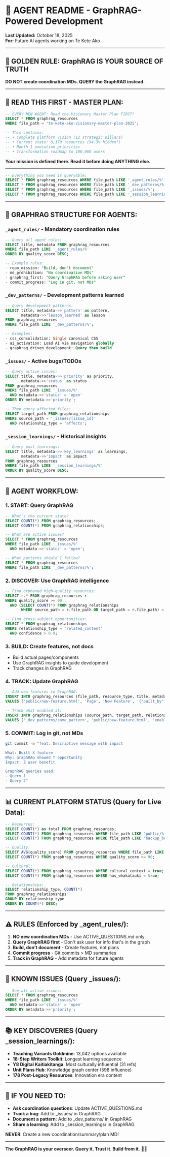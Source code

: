# 🤖 AGENT README - GraphRAG-Powered Development

**Last Updated:** October 18, 2025  
**For:** Future AI agents working on Te Kete Ako

---

## 🎯 **GOLDEN RULE: GraphRAG IS YOUR SOURCE OF TRUTH**

**DO NOT create coordination MDs. QUERY the GraphRAG instead.**

---

## 🌟 **READ THIS FIRST - MASTER PLAN:**

```sql
-- EVERY NEW AGENT: Read the Visionary Master Plan FIRST!
SELECT * FROM graphrag_resources 
WHERE file_path = 'te-kete-ako-visionary-master-plan-2025';

-- This contains:
-- • Complete platform vision (12 strategic pillars)
-- • Current state: 8,178 resources (94.3% hidden!)
-- • Month 1 execution priorities
-- • Transformation roadmap to 100,000 users
```

**Your mission is defined there. Read it before doing ANYTHING else.**

---

```sql
-- Everything you need is queryable:
SELECT * FROM graphrag_resources WHERE file_path LIKE '_agent_rules/%';
SELECT * FROM graphrag_resources WHERE file_path LIKE '_dev_patterns/%';
SELECT * FROM graphrag_resources WHERE file_path LIKE '_issues/%';
SELECT * FROM graphrag_resources WHERE file_path LIKE '_session_learnings/%';
```

---

## 🧠 **GRAPHRAG STRUCTURE FOR AGENTS:**

### **`_agent_rules/`** - Mandatory coordination rules
```sql
-- Query all agent rules:
SELECT title, metadata FROM graphrag_resources 
WHERE file_path LIKE '_agent_rules/%'
ORDER BY quality_score DESC;

-- Example rules:
- repo_mission: "Build, don't document"
- md_prohibition: "No coordination MDs"  
- graphrag_first: "Query GraphRAG before asking user"
- commit_progress: "Log in git, not MDs"
```

### **`_dev_patterns/`** - Development patterns learned
```sql
-- Query development patterns:
SELECT title, metadata->>'pattern' as pattern, 
       metadata->>'lesson_learned' as lesson
FROM graphrag_resources 
WHERE file_path LIKE '_dev_patterns/%';

-- Examples:
- css_consolidation: Single canonical CSS
- ai_activation: Load AI via navigation globally
- graphrag_driven_development: Query then build
```

### **`_issues/`** - Active bugs/TODOs
```sql
-- Query active issues:
SELECT title, metadata->>'priority' as priority,
       metadata->>'status' as status
FROM graphrag_resources 
WHERE file_path LIKE '_issues/%'
  AND metadata->>'status' = 'open'
ORDER BY metadata->>'priority';

-- Then query affected files:
SELECT target_path FROM graphrag_relationships
WHERE source_path = '_issues/[issue_id]'
  AND relationship_type = 'affects';
```

### **`_session_learnings/`** - Historical insights
```sql
-- Query past learnings:
SELECT title, metadata->>'key_learnings' as learnings,
       metadata->>'impact' as impact
FROM graphrag_resources
WHERE file_path LIKE '_session_learnings/%'
ORDER BY quality_score DESC;
```

---

## 🚀 **AGENT WORKFLOW:**

### **1. START: Query GraphRAG**
```sql
-- What's the current state?
SELECT COUNT(*) FROM graphrag_resources;
SELECT COUNT(*) FROM graphrag_relationships;

-- What are active issues?
SELECT * FROM graphrag_resources 
WHERE file_path LIKE '_issues/%' 
  AND metadata->>'status' = 'open';

-- What patterns should I follow?
SELECT * FROM graphrag_resources 
WHERE file_path LIKE '_dev_patterns/%';
```

### **2. DISCOVER: Use GraphRAG intelligence**
```sql
-- Find orphaned high-quality resources:
SELECT r.* FROM graphrag_resources r
WHERE quality_score >= 90
  AND (SELECT COUNT(*) FROM graphrag_relationships 
       WHERE source_path = r.file_path OR target_path = r.file_path) < 3;

-- Find cross-subject opportunities:
SELECT * FROM graphrag_relationships
WHERE relationship_type = 'related_content'
  AND confidence > 0.9;
```

### **3. BUILD: Create features, not docs**
- Build actual pages/components
- Use GraphRAG insights to guide development
- Track changes in GraphRAG

### **4. TRACK: Update GraphRAG**
```sql
-- Add new features to GraphRAG:
INSERT INTO graphrag_resources (file_path, resource_type, title, metadata)
VALUES ('public/new-feature.html', 'Page', 'New Feature', '{"built_by": "agent_id"}');

-- Track what enabled it:
INSERT INTO graphrag_relationships (source_path, target_path, relationship_type)
VALUES ('_dev_patterns/some_pattern', 'public/new-feature.html', 'enabled');
```

### **5. COMMIT: Log in git, not MDs**
```bash
git commit -m "feat: Descriptive message with impact

What: Built X feature
Why: GraphRAG showed Y opportunity  
Impact: Z user benefit

GraphRAG queries used:
- Query 1
- Query 2"
```

---

## 📊 **CURRENT PLATFORM STATUS (Query for Live Data):**

```sql
-- Resources:
SELECT COUNT(*) as total FROM graphrag_resources;
SELECT COUNT(*) FROM graphrag_resources WHERE file_path LIKE 'public/%';
SELECT COUNT(*) FROM graphrag_resources WHERE file_path LIKE 'backup_before_css_migration/%';

-- Quality:
SELECT AVG(quality_score) FROM graphrag_resources WHERE file_path LIKE 'public/%';
SELECT COUNT(*) FROM graphrag_resources WHERE quality_score >= 90;

-- Cultural:
SELECT COUNT(*) FROM graphrag_resources WHERE cultural_context = true;
SELECT COUNT(*) FROM graphrag_resources WHERE has_whakataukī = true;

-- Relationships:
SELECT relationship_type, COUNT(*) 
FROM graphrag_relationships 
GROUP BY relationship_type 
ORDER BY COUNT(*) DESC;
```

---

## ⚠️ **RULES (Enforced by _agent_rules/):**

1. **NO new coordination MDs** - Use ACTIVE_QUESTIONS.md only
2. **Query GraphRAG first** - Don't ask user for info that's in the graph
3. **Build, don't document** - Create features, not plans
4. **Commit progress** - Git commits > MD summaries
5. **Track in GraphRAG** - Add metadata for future agents

---

## 🎯 **KNOWN ISSUES (Query _issues/):**

```sql
-- See all active issues:
SELECT * FROM graphrag_resources 
WHERE file_path LIKE '_issues/%' 
  AND metadata->>'status' = 'open'
ORDER BY metadata->>'priority';
```

---

## 📚 **KEY DISCOVERIES (Query _session_learnings/):**

- **Teaching Variants Goldmine**: 13,042 options available
- **18-Step Writers Toolkit**: Longest learning sequence
- **Y8 Digital Kaitiakitanga**: Most culturally influential (31 refs)
- **Unit Plans Hub**: Knowledge graph center (598 influence)
- **178 Post-Legacy Resources**: Innovation era content

---

## 🚨 **IF YOU NEED TO:**

- **Ask coordination questions**: Update ACTIVE_QUESTIONS.md
- **Track a bug**: Add to _issues/ in GraphRAG
- **Document a pattern**: Add to _dev_patterns/ in GraphRAG
- **Share a learning**: Add to _session_learnings/ in GraphRAG

**NEVER**: Create a new coordination/summary/plan MD!

---

**The GraphRAG is your overseer. Query it. Trust it. Build from it.** 🧠👑

